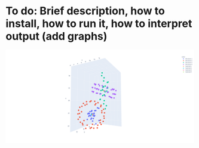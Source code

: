 # To do: Brief description, how to install, how to run it, how to interpret output (add graphs) 

![](images/testing.png)
